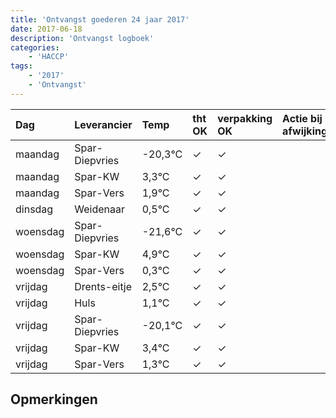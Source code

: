 ```yaml
---
title: 'Ontvangst goederen 24 jaar 2017'
date: 2017-06-18
description: 'Ontvangst logboek'
categories:
    - 'HACCP'
tags:
    - '2017'
    - 'Ontvangst'
---
```

| Dag | Leverancier | Temp | tht OK | verpakking OK | Actie bij afwijking | Controle door |
|:---|:---|:---|:---|:---|:---|:---|
| maandag | Spar-Diepvries | -20,3°C | &check; | &check; | | DPater |
| maandag | Spar-KW | 3,3°C | &check; | &check; | | DPater |
| maandag | Spar-Vers | 1,9°C | &check; | &check; | | DPater |
| dinsdag | Weidenaar | 0,5°C | &check; | &check; | | DPater |
| woensdag | Spar-Diepvries | -21,6°C | &check; | &check; | | WPater |
| woensdag | Spar-KW | 4,9°C | &check; | &check; | | WPater |
| woensdag | Spar-Vers | 0,3°C | &check; | &check; | | WPater |
| vrijdag | Drents-eitje | 2,5°C | &check; | &check; | | WPater |
| vrijdag | Huls | 1,1°C | &check; | &check; | | WPater |
| vrijdag | Spar-Diepvries | -20,1°C | &check; | &check; | | WPater |
| vrijdag | Spar-KW | 3,4°C | &check; | &check; | | WPater |
| vrijdag | Spar-Vers | 1,3°C | &check; | &check; | | WPater |

## Opmerkingen


